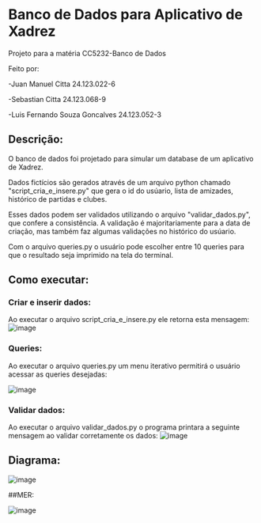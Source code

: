 # Banco de Dados para Aplicativo de Xadrez

Projeto para a matéria CC5232-Banco de Dados

Feito por: 

-Juan Manuel Citta 24.123.022-6

-Sebastian Citta 24.123.068-9

-Luis Fernando Souza Goncalves 24.123.052-3

## Descrição:
O banco de dados foi projetado para simular um database de um aplicativo de Xadrez.

Dados fictícios são gerados através de um arquivo python chamado "script_cria_e_insere.py" que gera o id do usúario, lista de amizades, histórico de partidas e clubes.

Esses dados podem ser validados utilizando o arquivo "validar_dados.py", que confere a consistência. A validação é majoritariamente para a data de criação, mas também faz algumas validações no histórico do usúario.

Com o arquivo queries.py o usuário pode escolher entre 10 queries para que o resultado seja imprimido na tela do terminal.

## Como executar:
### Criar e inserir dados:
Ao executar o arquivo script_cria_e_insere.py ele retorna esta mensagem:
![image](https://github.com/user-attachments/assets/ae707da5-7d87-476b-a583-522177646531)

### Queries:
Ao executar o arquivo queries.py um menu iterativo permitirá o usuário acessar as queries desejadas:

![image](https://github.com/user-attachments/assets/9140da37-0af3-48b5-b179-c290e4c1a974)

### Validar dados:
Ao executar o arquivo validar_dados.py o programa printara a seguinte mensagem ao validar corretamente os dados:
![image](https://github.com/user-attachments/assets/f2773834-a224-4b4b-8bf7-1740e30665c1)


## Diagrama:

![image](https://github.com/user-attachments/assets/1059f588-c3e0-4742-8073-830d38f4e629)


##MER: 

![image](https://github.com/user-attachments/assets/0b46f06d-a11b-4eed-8f90-97f9f8ee29cc)
